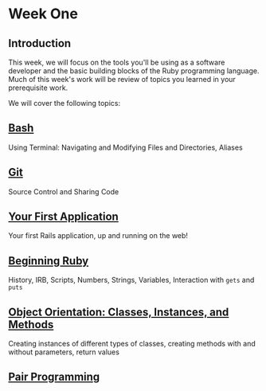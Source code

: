 # Week One

## Introduction
This week, we will focus on the tools you'll be using as a software developer and the basic building blocks of the Ruby programming language. Much of this week's work will be review of topics you learned in your prerequisite work. 

We will cover the following topics:

## [Bash](/lessons/01_bash.md)
Using Terminal: Navigating and Modifying Files and Directories, Aliases

## [Git](/lessons/01_git.md)
Source Control and Sharing Code

## [Your First Application](/lessons/01_railsbridge.md)
Your first Rails application, up and running on the web!

## [Beginning Ruby](/lessons/01_ruby-101.md)
History, IRB, Scripts, Numbers, Strings, Variables, Interaction with `gets` and `puts`

## [Object Orientation: Classes, Instances, and Methods](/lessons/01_classes.md)
Creating instances of different types of classes, creating methods with and without parameters, return values

## [Pair Programming](/lessons/pairing.md)


